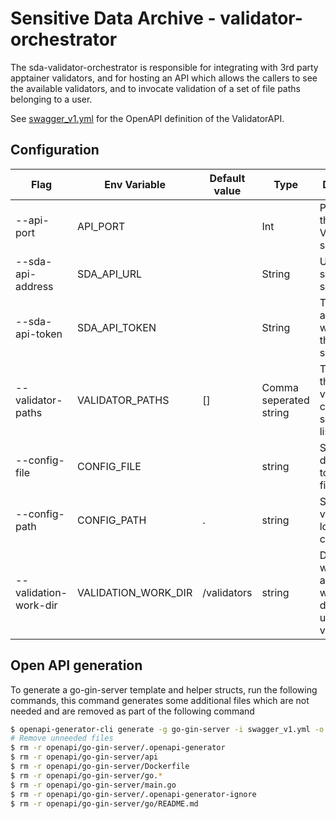 # Sensitive Data Archive - validator-orchestrator

The sda-validator-orchestrator is responsible for integrating with 3rd party apptainer validators, and for hosting an
API which allows the callers to see the available validators, and to invocate validation of a set of file paths
belonging to a user.

See [swagger_v1.yml](swagger_v1.yml) for the OpenAPI definition of the ValidatorAPI.

## Configuration

| Flag                  | Env Variable        | Default value | Type                   | Description                                                            |
|-----------------------|---------------------|---------------|------------------------|------------------------------------------------------------------------|
| --api-port            | API_PORT            |               | Int                    | Pt to host the ValidationAPI server at                                 |
| --sda-api-address     | SDA_API_URL         |               | String                 | Url to the sda-api service                                             |
| --sda-api-token       | SDA_API_TOKEN       |               | String                 | Token to authenticate when calling the sda-api service                 |
| --validator-paths     | VALIDATOR_PATHS     | []            | Comma seperated string | The paths to the available validators, in comma separated list         |
| --config-file         | CONFIG_FILE         |               | string                 | Set the direct path to the config file                                 |
| --config-path         | CONFIG_PATH         | .             | string                 | Set the path viper will look for the config file at                    |
| --validation-work-dir | VALIDATION_WORK_DIR | /validators   | string                 | Directory where application will manage data to be used for validation |

## Open API generation

To generate a go-gin-server template and helper structs, run the following commands, this command generates some
additional files which are not needed and are removed as part of the following command

``` bash 
$ openapi-generator-cli generate -g go-gin-server -i swagger_v1.yml -o openapi/go-gin-server --openapi-normalizer SET_TAGS_FOR_ALL_OPERATIONS=validator --additional-properties=interfaceOnly=true
# Remove unneeded files
$ rm -r openapi/go-gin-server/.openapi-generator
$ rm -r openapi/go-gin-server/api
$ rm -r openapi/go-gin-server/Dockerfile
$ rm -r openapi/go-gin-server/go.*
$ rm -r openapi/go-gin-server/main.go
$ rm -r openapi/go-gin-server/.openapi-generator-ignore
$ rm -r openapi/go-gin-server/go/README.md
```
